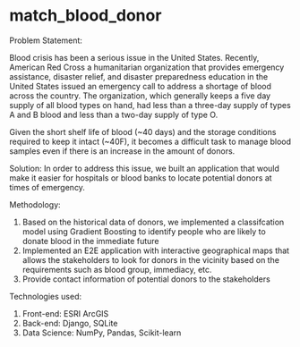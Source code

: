 # match_blood_donor

Problem Statement:

Blood crisis has been a serious issue in the United States. Recently, American Red Cross a humanitarian organization that provides emergency assistance, disaster relief, and disaster preparedness education in the United States issued an emergency call to address a shortage of blood across the country. The organization, which generally keeps a five day supply of all blood types on hand, had less than a three-day supply of types A and B blood and less than a two-day supply of type O. 

Given the short shelf life of blood (~40 days) and the storage conditions required to keep it intact (~40F), it becomes a difficult task to manage blood samples even if there is an increase in the amount of donors. 

Solution:
    In order to address this issue, we built an application that would make it easier for hospitals or blood banks to locate potential donors at times of emergency. 
  
Methodology:
  1. Based on the historical data of donors, we implemented a classifcation model using Gradient Boosting to identify people who are likely to donate blood in the immediate future
  2. Implemented an E2E application with interactive geographical maps that allows the stakeholders to look for donors in the vicinity based on the requirements such as blood group, immediacy, etc.
  3. Provide contact information of potential donors to the stakeholders

Technologies used:
  1. Front-end:
        ESRI ArcGIS
  2. Back-end:
        Django, SQLite
  3. Data Science:
        NumPy, Pandas, Scikit-learn
    
